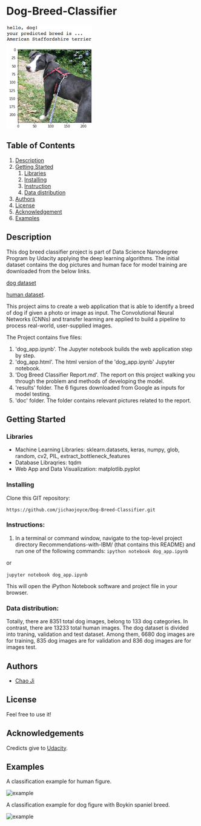 # Dog-Breed-Classifier

![Intro Pic](/doc/sample_dog_output.png)

## Table of Contents
1. [Description](#description)
2. [Getting Started](#getting_started)
	1. [Libraries](#library)
	2. [Installing](#installing)
	3. [Instruction](#executing)
	4. [Data distribution](#material)
3. [Authors](#authors)
4. [License](#license)
5. [Acknowledgement](#acknowledgement)
6. [Examples](#example)
<a name="descripton"></a>
## Description

This dog breed classifier project is part of Data Science Nanodegree Program by Udacity applying the deep learning algorithms.
The initial dataset contains the dog pictures and human face for model training are downloaded from the below links.

[dog dataset](https://s3-us-west-1.amazonaws.com/udacity-aind/dog-project/dogImages.zip)

[human dataset](https://s3-us-west-1.amazonaws.com/udacity-aind/dog-project/lfw.zip).

This project aims to create a web application that is able to identify a breed of dog if given a photo or image as input. The Convolutional Neural Networks (CNNs) and transfer learning are applied to build a pipeline to process real-world, user-supplied images.

The Project contains five files:

1. 'dog_app.ipynb'. The Jupyter notebook builds the web application step by step.   
2. 'dog_app.html'. The html version of the 'dog_app.ipynb' Jupyter notebook. 
3. 'Dog Breed Classifier Report.md'. The report on this project walking you through the problem and methods of developing the model.
4. 'results' folder. The 6 figures downloaded from Google as inputs for model testing. 
5. 'doc' folder. The folder contains relevant pictures related to the report. 

<a name="getting_started"></a>
## Getting Started

<a name="dependencies"></a>
### Libraries
* Machine Learning Libraries: sklearn.datasets, keras, numpy, glob, random, cv2, PIL, extract_bottleneck_features
* Database Libraqries: tqdm
* Web App and Data Visualization: matplotlib.pyplot
<a name="installing"></a>
### Installing
Clone this GIT repository:
```
https://github.com/jichaojoyce/Dog-Breed-Classifier.git
```
<a name="Instruction"></a>
### Instructions:
1. In a terminal or command window, navigate to the top-level project directory Recommendations-with-IBM/ (that contains this README) and run one of the following commands:
```ipython notebook dog_app.ipynb```

or

```jupyter notebook dog_app.ipynb```

This will open the iPython Notebook software and project file in your browser.
### Data distribution:

Totally, there are 8351 total dog images, belong to 133 dog categories. In contrast, there are 13233 total human images. The dog dataset is divided into traning, validation and test dataset. Among them, 6680 dog images are for training, 835 dog images are for validation and 836 dog images are for images test. 

<a name="authors"></a>
## Authors

* [Chao Ji](https://github.com/jichaojoyce)

<a name="license"></a>
## License
Feel free to use it!
<a name="acknowledgement"></a>
## Acknowledgements

Credicts give to [Udacity](https://www.udacity.com/).

## Examples
A classification example for human figure. 

![example](/results/Result1.PNG)

A classification example for dog figure with Boykin spaniel breed. 

![example](/results/result6.PNG)
